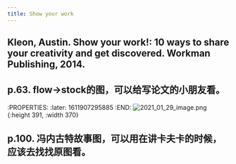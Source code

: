 ```yaml
---
title: Show your work
---
```


## Kleon, Austin. Show your work!: 10 ways to share your creativity and get discovered. Workman Publishing, 2014.

## p.63. flow->stock的图，可以给写论文的小朋友看。
:PROPERTIES:
:later: 1611907295885
:END:
![2021_01_29_image.png](https://cdn.logseq.com/%2F4f9c0a67-bcf1-4b26-b3c0-3c18c1de95abb998625e-70a2-44bf-9ea4-9d0a8bfe22f62021_01_29_image.png?Expires=4765507307&Signature=X1-UML9cNzjsfDJ2EY3ynoB5Swj37F4~mA6C68XHz50KOQritzSq1sZBrL0vIpSvBiOZksUAtGXyLHwURRIpG0lq7is5VIBhcLnmEKRlKr46Jae0JGdQqew3wywvuoQVlCRMwWN5Pr9xdI~HudTbqIJM~4MfqGVPuawQ2b7bh3DOrOSV3MgUJqdmJkcw-SuNxquc0Z0GqDcl23HPCMHCkK3qwnny~yq8vwR3B1UPvvro8qMc-vcSzsIy2BbH8uTS6C33VO5e0b62ji0qBRvNvi9mAGYY9rIHmSQMstWLD2DebHI-41rzzRGsXatx66jY12o8V1-Hr5WFP88Rb4ooGw__&Key-Pair-Id=APKAJE5CCD6X7MP6PTEA){:height 391, :width 370}
## p.100. 冯内古特故事图，可以用在讲卡夫卡的时候，应该去找找原图看。
##
##
